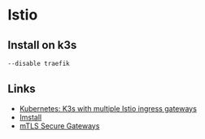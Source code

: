 Istio
=====


Install on k3s
--------------

```bash
--disable traefik
```









Links
-----

- [Kubernetes: K3s with multiple Istio ingress gateways](https://fabianlee.org/2021/09/16/kubernetes-k3s-with-multiple-istio-ingress-gateways/)
- [Imstall](https://istio.io/latest/docs/setup/install/)
- [mTLS Secure Gateways](https://istio.io/latest/docs/tasks/traffic-management/ingress/secure-ingress/)